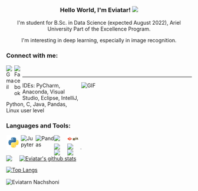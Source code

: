 <div align="center">
  
### Hello World, I'm Eviatar! <img src="https://media.giphy.com/media/hvRJCLFzcasrR4ia7z/giphy.gif" width="25px">

I'm student for B.Sc. in Data Science (expected August 2022), Ariel University Part of the Excellence Program.

I'm interesting in deep learning, especially in image recognition.

</div>

### **Connect with me**:

<a target="_blank" href="mailto:eviatarn@gmail.com">
  <img align="left" alt="Gmail" width="22px" src="https://cdn.jsdelivr.net/npm/simple-icons@v3/icons/gmail.svg" />
</a>
<a target="_blank" href="https://www.facebook.com/profile.php?id=100000149147016">
  <img align="left" alt="Facebook" width="22px" src="https://cdn.jsdelivr.net/npm/simple-icons@v3/icons/facebook.svg" />
</a>
</br>

---- 


 <img align="right" alt="GIF" src="https://github.com/abhisheknaiidu/abhisheknaiidu/blob/master/code.gif?raw=true" width="300" height="200" />



IDEs: PyCharm, Anaconda, Visual Studio, Eclipse, IntelliJ, Python, C, Java, Pandas, Linux user level


### **Languages and Tools:**  

<code><img height="20" width="30px" src="https://raw.githubusercontent.com/github/explore/80688e429a7d4ef2fca1e82350fe8e3517d3494d/topics/git/git.png"></code>
<img align="left" alt="Python" width="40px" src="https://raw.githubusercontent.com/github/explore/80688e429a7d4ef2fca1e82350fe8e3517d3494d/topics/python/python.png"/>
<img align="left" alt="Jupyter" width="40px" src="https://upload.wikimedia.org/wikipedia/commons/thumb/3/38/Jupyter_logo.svg/883px-Jupyter_logo.svg.png"/>
<img height="40" img align="left" alt="Pandas" width="50px" src="https://upload.wikimedia.org/wikipedia/commons/thumb/e/ed/Pandas_logo.svg/1200px-Pandas_logo.svg.png"/>
<img align="left" width="36px" src="https://user-images.githubusercontent.com/57855070/98301894-33521300-1fc4-11eb-860e-f06c2a2e9dce.png"/>
<img align="left" width="36px" src="https://user-images.githubusercontent.com/57855070/98302169-9c398b00-1fc4-11eb-9734-1c075d91db98.png"/>
<img align="left" width="36px" src="https://user-images.githubusercontent.com/57855070/98302891-e8d19600-1fc5-11eb-88ff-96a990f80521.png"/>
<img align="left" width="36px" src="https://user-images.githubusercontent.com/57855070/98302338-e1f65380-1fc4-11eb-95ae-ad38f2c4fc13.png"/>
<img align="left" width="36px" src="https://user-images.githubusercontent.com/57855070/98332075-a4b2b580-2006-11eb-95ff-906388b38446.png"/>
<img align="left" width="36px" src="https://user-images.githubusercontent.com/57855070/98332831-1dfed800-2008-11eb-85dc-9925b457b3d4.png"/>

---- 


[![Eviatar's github stats](https://github-readme-stats.vercel.app/api?username=EN555&show_icons=true&count_private=true)](https://github.com/EN555/github-readme-stats)

[![Top Langs](https://github-readme-stats.vercel.app/api/top-langs/?username=EN555&show_icons=true&layout=compact)](https://github.com/EN555/github-readme-stats)

<p><img align="center" src="https://github-readme-streak-stats.herokuapp.com/?user=EN555&" alt="Eviatarn Nachshoni" /></p>

